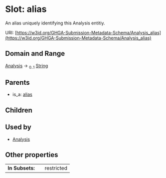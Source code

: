 
# Slot: alias


An alias uniquely identifying this Analysis entitiy.

URI: [https://w3id.org/GHGA-Submission-Metadata-Schema/Analysis_alias](https://w3id.org/GHGA-Submission-Metadata-Schema/Analysis_alias)


## Domain and Range

[Analysis](Analysis.md) &#8594;  <sub>0..1</sub> [String](types/String.md)

## Parents

 *  is_a: [alias](alias.md)

## Children


## Used by

 * [Analysis](Analysis.md)

## Other properties

|  |  |  |
| --- | --- | --- |
| **In Subsets:** | | restricted |

